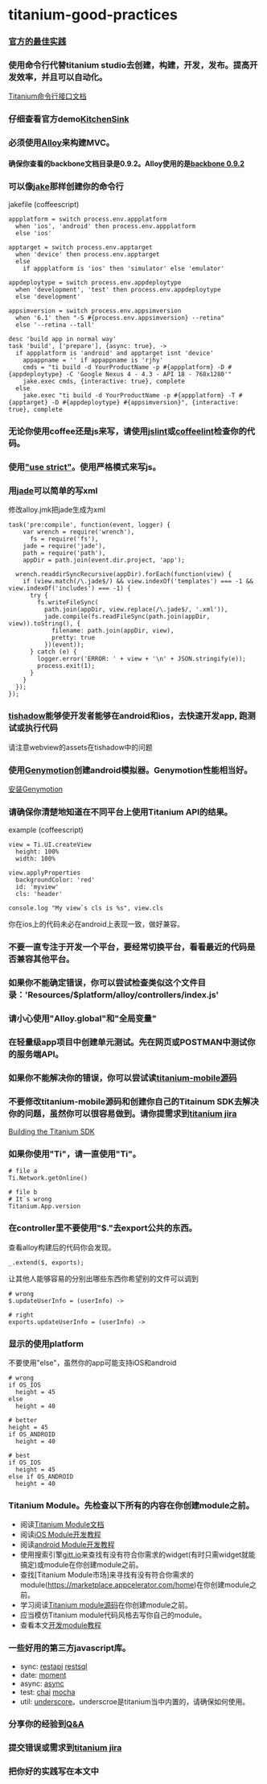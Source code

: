 titanium-good-practices
=======================

### [官方的最佳实践](http://docs.appcelerator.com/titanium/latest/#!/guide/Coding_Best_Practices-section-30082362_CodingBestPractices-Don%27tExtendTitaniumPrototypes)

### 使用命令行代替titanium studio去创建，构建，开发，发布。提高开发效率，并且可以自动化。
[Titanium命令行接口文档](http://docs.appcelerator.com/titanium/3.0/#!/guide/Titanium_Command-Line_Interface_Reference)

### 仔细查看官方demo[KitchenSink](https://github.com/appcelerator/KitchenSink)

### 必须使用[Alloy](http://docs.appcelerator.com/titanium/3.0/#!/guide/Alloy_Quick_Start)来构建MVC。

#### 确保你查看的backbone文档目录是0.9.2。Alloy使用的是[backbone 0.9.2](http://docs.appcelerator.com/backbone/0.9.2/)

### 可以像[jake](https://github.com/jakejs/jake)那样创建你的命令行
jakefile (coffeescript)
```
appplatform = switch process.env.appplatform
  when 'ios', 'android' then process.env.appplatform
  else 'ios'

apptarget = switch process.env.apptarget
  when 'device' then process.env.apptarget
  else
    if appplatform is 'ios' then 'simulator' else 'emulator'

appdeploytype = switch process.env.appdeploytype
  when 'development', 'test' then process.env.appdeploytype
  else 'development'

appsimversion = switch process.env.appsimversion
  when '6.1' then "-S #{process.env.appsimversion} --retina"
  else '--retina --tall'

desc 'build app in normal way'
task 'build', ['prepare'], {async: true}, ->
  if appplatform is 'android' and apptarget isnt 'device'
    appappname = '' if appappname is 'rjhy'
    cmds = "ti build -d YourProductName -p #{appplatform} -D #{appdeploytype} -C 'Google Nexus 4 - 4.3 - API 18 - 768x1280'"
    jake.exec cmds, {interactive: true}, complete
  else
    jake.exec "ti build -d YourProductName -p #{appplatform} -T #{apptarget} -D #{appdeploytype} #{appsimversion}", {interactive: true}, complete
```

### 无论你使用coffee还是js来写，请使用[jslint](https://github.com/reid/node-jslint)或[coffeelint](https://github.com/clutchski/coffeelint)检查你的代码。

### 使用["use strict"](https://developer.mozilla.org/en-US/docs/Web/JavaScript/Reference/Strict_mode)。使用严格模式来写js。

### 用[jade](https://github.com/jadejs/jade)可以简单的写xml
修改alloy.jmk把jade生成为xml
```
task('pre:compile', function(event, logger) {
    var wrench = require('wrench'),
      fs = require('fs'),
    jade = require('jade'),
    path = require('path'),
    appDir = path.join(event.dir.project, 'app');

  wrench.readdirSyncRecursive(appDir).forEach(function(view) {
    if (view.match(/\.jade$/) && view.indexOf('templates') === -1 && view.indexOf('includes') === -1) {
      try {
        fs.writeFileSync(
          path.join(appDir, view.replace(/\.jade$/, '.xml')),
          jade.compile(fs.readFileSync(path.join(appDir, view)).toString(), {
            filename: path.join(appDir, view),
            pretty: true
          })(event));
      } catch (e) {
        logger.error('ERROR: ' + view + '\n' + JSON.stringify(e));
        process.exit(1);
      }
    }
  });
});
```

### [tishadow](https://github.com/dbankier/TiShadow)能够使开发者能够在android和ios，去快速开发app, 跑测试或执行代码
请注意webview的assets在tishadow中的问题

### 使用[Genymotion](http://www.genymotion.com/)创建android模拟器。Genymotion性能相当好。
[安装Genymotion](http://docs.appcelerator.com/titanium/3.0/#!/guide/Installing_Genymotion)


### 请确保你清楚地知道在不同平台上使用Titanium API的结果。
example (coffeescript)
```
view = Ti.UI.createView
  height: 100%
  width: 100%

view.applyProperties
  backgroundColor: 'red'
  id: 'myview'
  cls: 'header'

console.log "My view`s cls is %s", view.cls

```
你在ios上的代码未必在android上表现一致，做好兼容。

### 不要一直专注于开发一个平台，要经常切换平台，看看最近的代码是否兼容其他平台。

### 如果你不能确定错误，你可以尝试检查类似这个文件目录：'Resources/$platform/alloy/controllers/index.js'

### 请小心使用"Alloy.global"和"全局变量"

### 在轻量级app项目中创建单元测试。先在网页或POSTMAN中测试你的服务端API。

### 如果你不能解决你的错误，你可以尝试读[titanium-mobile源码](https://github.com/appcelerator/titanium_mobile)

### 不要修改titanium-mobile源码和创建你自己的Titainum SDK去解决你的问题，虽然你可以很容易做到。请你提需求到[titanium jira](https://jira.appcelerator.org/login.jsp)
[Building the Titanium SDK](http://docs.appcelerator.com/titanium/3.0/#!/guide/Building_the_Titanium_SDK_From_Source)

### 如果你使用"Ti"，请一直使用"Ti"。
```
# file a
Ti.Network.getOnline()
```

```
# file b
# It`s wrong
Titanium.App.version
```

### 在controller里不要使用"$."去export公共的东西。
查看alloy构建后的代码你会发现。
```
_.extend($, exports);
```

让其他人能够容易的分别出哪些东西你希望别的文件可以调到
```
# wrong
$.updateUserInfo = (userInfo) ->
```

```
# right
exports.updateUserInfo = (userInfo) ->
```

### 显示的使用platform
不要使用"else"，虽然你的app可能支持iOS和android
```
# wrong
if OS_IOS
  height = 45
else
  height = 40
```
```
# better
height = 45
if OS_ANDROID
  height = 40
```
```
# best
if OS_IOS
  height = 45
else if OS_ANDROID
  height = 40
```


### Titanium Module。先检查以下所有的内容在你创建module之前。
- 阅读[Titanium Module文档](http://docs.appcelerator.com/titanium/3.0/#!/guide/Using_a_Module)
- 阅读[iOS Module开发教程](http://docs.appcelerator.com/titanium/3.0/#!/guide/iOS_Module_Development_Guide)
- 阅读[android Module开发教程](http://docs.appcelerator.com/titanium/3.0/#!/guide/Android_Module_Development_Guide)
- 使用搜索引擎[gitt.io](http://gitt.io/)来查找有没有符合你需求的widget(有时只需widget就能搞定)或module在你创建module之前。
- 查找[Titanium Module市场]来寻找有没有符合你需求的module(https://marketplace.appcelerator.com/home)在你创建module之前。
- 学习阅读[Titanium module源码](https://github.com/appcelerator/titanium_modules)在你创建module之前。
- 应当模仿Titanium module代码风格去写你自己的module。
- 查看本文[开发module教程](https://github.com/mdsb100/titanium-good-practices/tree/master/ShareSDKModuleDemo)

### 一些好用的第三方javascript库。
- sync: [restapi](https://github.com/viezel/napp.alloy.adapter.restapi) [restsql](https://github.com/viezel/napp.alloy.adapter.restsql)
- date: [moment](https://github.com/moment/moment)
- async: [async](https://github.com/caolan/async)
- test: [chai](https://github.com/chaijs/chai) [mocha](https://github.com/mochajs/mocha)
- util: [underscore](http://underscorejs.org/)。underscroe是titanium当中内置的，请确保如何使用。

### 分享你的经验到[Q&A](http://developer.appcelerator.com/questions/newest)

### 提交错误或需求到[titanium jira](https://jira.appcelerator.org/)

### 把你好的实践写在本文中
